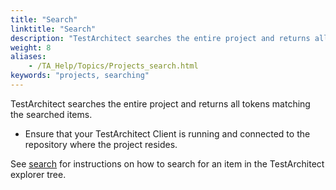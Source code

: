 ```yaml
--- 
title: "Search"
linktitle: "Search"
description: "TestArchitect searches the entire project and returns all tokens matching the searched items."
weight: 8
aliases: 
    - /TA_Help/Topics/Projects_search.html
keywords: "projects, searching"
---
```


TestArchitect searches the entire project and returns all tokens matching the searched items.

-   Ensure that your TestArchitect Client is running and connected to the repository where the project resides.

See [search](/TA_Help/Topics/Additional_features_search.html) for instructions on how to search for an item in the TestArchitect explorer tree.




